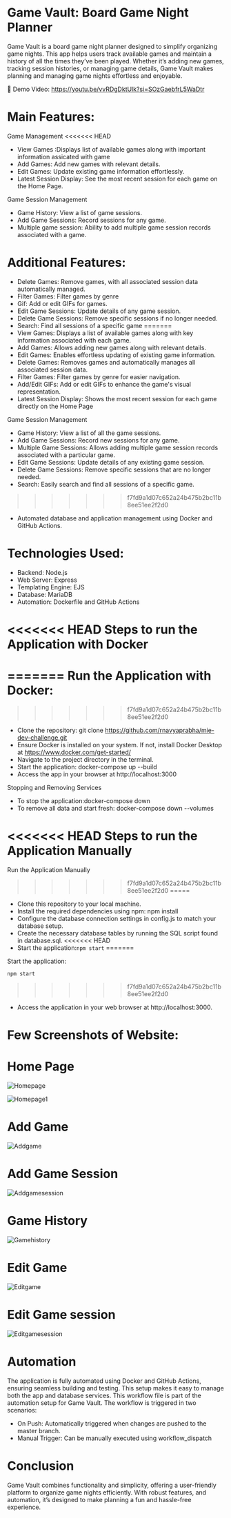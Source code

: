 Game Vault: Board Game Night Planner
=====

Game Vault is a board game night planner designed to simplify organizing game nights. This app helps users track available games and maintain a history of all the times they’ve been played. Whether it’s adding new games, tracking session histories, or managing game details, Game Vault makes planning and managing game nights effortless and enjoyable.

🎥 Demo Video: https://youtu.be/vvRDgDktUlk?si=SOzGaebfrL5WaDtr

Main Features:
=====

Game Management
<<<<<<< HEAD
* View Games :Displays list of available games along with important information assicated with game
* Add Games: Add new games with relevant details.
* Edit Games: Update existing game information effortlessly.
* Latest Session Display: See the most recent session for each game on the Home Page.

Game Session Management
* Game History: View a list of game sessions.
* Add Game Sessions: Record sessions for any game.
* Multiple game session: Ability to add multiple game session records associated with a game.

Additional Features:
=====
* Delete Games: Remove games, with all associated session data automatically managed.
* Filter Games: Filter games by genre
* Gif: Add or edit GIFs for games.
* Edit Game Sessions: Update details of any game session.
* Delete Game Sessions: Remove specific sessions if no longer needed.
* Search: Find all sessions of a specific game
=======
* View Games: Displays a list of available games along with key information associated with each game.
* Add Games: Allows adding new games along with relevant details.
* Edit Games: Enables effortless updating of existing game information.
* Delete Games: Removes games and automatically manages all associated session data.
* Filter Games: Filter games by genre for easier navigation.
* Add/Edit GIFs: Add or edit GIFs to enhance the game's visual representation.
* Latest Session Display: Shows the most recent session for each game directly on the Home Page

Game Session Management
* Game History: View a list of all the game sessions.
* Add Game Sessions: Record new sessions for any game.
* Multiple Game Sessions: Allows adding multiple game session records associated with a particular game.
* Edit Game Sessions: Update details of any existing game session.
* Delete Game Sessions: Remove specific sessions that are no longer needed.
* Search: Easily search and find all sessions of a specific game.
>>>>>>> f7fd9a1d07c652a24b475b2bc11b8ee51ee2f2d0
* Automated database and application management using Docker and GitHub Actions.
  
Technologies Used:
=====

* Backend: Node.js
* Web Server: Express
* Templating Engine: EJS
* Database: MariaDB
* Automation: Dockerfile and GitHub Actions

<<<<<<< HEAD
Steps to run the Application with Docker
=====

=======
Run the Application with Docker:
=====
>>>>>>> f7fd9a1d07c652a24b475b2bc11b8ee51ee2f2d0
* Clone the repository: git clone https://github.com/rnavyaprabha/mie-dev-challenge.git
* Ensure Docker is installed on your system. If not, install Docker Desktop at https://www.docker.com/get-started/
* Navigate to the project directory in the terminal.
* Start the application: docker-compose up --build
* Access the app in your browser at http://localhost:3000

Stopping and Removing Services

* To stop the application:docker-compose down
* To remove all data and start fresh: docker-compose down --volumes

<<<<<<< HEAD
Steps to run the Application Manually
=======
Run the Application Manually
>>>>>>> f7fd9a1d07c652a24b475b2bc11b8ee51ee2f2d0
=====

* Clone this repository to your local machine.
* Install the required dependencies using npm: npm install
* Configure the database connection settings in config.js to match your database setup.
* Create the necessary database tables by running the SQL script found in database.sql.
<<<<<<< HEAD
* Start the application:`npm start`
=======

Start the application:

`npm start`
>>>>>>> f7fd9a1d07c652a24b475b2bc11b8ee51ee2f2d0
* Access the application in your web browser at http://localhost:3000.

Few Screenshots of Website:
=====

Home Page
=====
![Homepage](https://github.com/user-attachments/assets/d4dbc0a8-ba61-41ab-bb11-a0e4fce9ce4a)

![Homepage1](https://github.com/user-attachments/assets/b5269355-76a6-4c72-b98e-bfe19981c1a8)

Add Game
=====
![Addgame](https://github.com/user-attachments/assets/e08bf5a7-6782-42d8-bb8f-bf6a79365682)

Add Game Session
=====
![Addgamesession](https://github.com/user-attachments/assets/cd2f86f6-d88f-4a3d-a54a-50bd5e09aba5)

Game History
=====
![Gamehistory](https://github.com/user-attachments/assets/8c5d15c1-ff9b-449d-9917-1adabb003827)

Edit Game
=====
![Editgame](https://github.com/user-attachments/assets/7ac3a9ac-a53c-437f-bb7c-2e8278ec037d)

Edit Game session
=====
![Editgamesession](https://github.com/user-attachments/assets/00a67ecc-c51a-42eb-855b-0ea4d8ae6381)

Automation
=====
The application is fully automated using Docker and GitHub Actions, ensuring seamless building and testing. This setup makes it easy to manage both the app and database services.
This workflow file is part of the automation setup for Game Vault. 
The workflow is triggered in two scenarios:
* On Push: Automatically triggered when changes are pushed to the master branch.
* Manual Trigger: Can be manually executed using workflow_dispatch

Conclusion
=====
Game Vault combines functionality and simplicity, offering a user-friendly platform to organize game nights efficiently. With robust features, and automation, it’s designed to make planning a fun and hassle-free experience.
